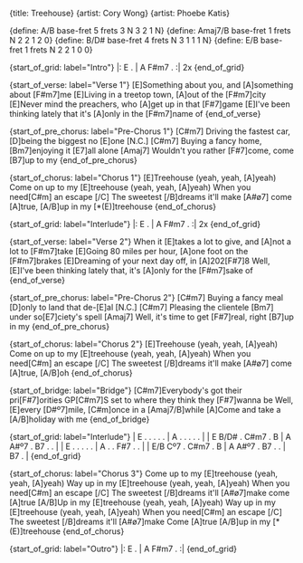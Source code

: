 {title: Treehouse}
{artist: Cory Wong}
{artist: Phoebe Katis}

{define: A/B base-fret 5 frets 3 N 3 2 1 N}
{define: Amaj7/B base-fret 1 frets N 2 2 1 2 0}
{define: B/D# base-fret 4 frets N 3 1 1 1 N}
{define: E/B base-fret 1 frets N 2 2 1 0 0}

{start_of_grid: label="Intro"}
|: E . | A F#m7 . :| 2x
{end_of_grid}

{start_of_verse: label="Verse 1"}
[E]Something about you, and [A]something about [F#m7]me
[E]Living in a treetop town, [A]out of the [F#m7]city
[E]Never mind the preachers, who [A]get up in that [F#7]game
[E]I've been thinking lately that it's [A]only in the [F#m7]name of
{end_of_verse}

{start_of_pre_chorus: label="Pre-Chorus 1"}
[C#m7]  Driving the fastest car, [D]being the biggest no [E]one [N.C.]
[C#m7]  Buying a fancy home, [Bm7]enjoying it [E7]all alone [Amaj7]
Wouldn't you rather [F#7]come, come [B7]up to my
{end_of_pre_chorus}

{start_of_chorus: label="Chorus 1"}
[E]Treehouse (yeah, yeah, [A]yeah)
Come on up to my [E]treehouse (yeah, yeah, [A]yeah)
When you need[C#m]  an escape  [/C]
The sweetest [/B]dreams it'll make [A#ø7]  come [A]true, [A/B]up in my [*(E)]treehouse
{end_of_chorus}

{start_of_grid: label="Interlude"}
|: E . | A F#m7 . :| 2x
{end_of_grid}

{start_of_verse: label="Verse 2"}
When it [E]takes a lot to give, and [A]not a lot to [F#m7]take
[E]Going 80 miles per hour, [A]one foot on the [F#m7]brakes
[E]Dreaming of your next day off, in [A]202[F#7]8
Well, [E]I've been thinking lately that, it's [A]only for the [F#m7]sake of
{end_of_verse}

{start_of_pre_chorus: label="Pre-Chorus 2"}
[C#m7]  Buying a fancy meal [D]only to land that de-[E]al  [N.C.]
[C#m7]  Pleasing the clientele [Bm7]  under so[E7]ciety's spell [Amaj7]
Well, it's time to get [F#7]real, right [B7]up in my
{end_of_pre_chorus}

{start_of_chorus: label="Chorus 2"}
[E]Treehouse (yeah, yeah, [A]yeah)
Come on up to my [E]treehouse (yeah, yeah, [A]yeah)
When you need[C#m]  an escape  [/C]
The sweetest [/B]dreams it'll make [A#ø7]  come [A]true, [A/B]oh
{end_of_chorus}

{start_of_bridge: label="Bridge"}
[C#m7]Everybody's got their pri[F#7]orities
GP[C#m7]S set to where they think they [F#7]wanna be
Well, [E]every [D#º7]mile, [C#m]once in a [Amaj7/B]while
[A]Come and take a [A/B]holiday with me
{end_of_bridge}

{start_of_grid: label="Interlude"}
| E . . . . . | A . . . . . |
| E B/D# . C#m7 . B | A A#º7 . B7 . . |
| E . . . . . | A . . F#7 . . |
| E/B Cº7 . C#m7 . B | A A#º7 . B7 . . | B7 . |
{end_of_grid}

{start_of_chorus: label="Chorus 3"}
Come up to my [E]treehouse (yeah, yeah, [A]yeah)
Way up in my [E]treehouse (yeah, yeah, [A]yeah)
When you need[C#m]  an escape  [/C]
The sweetest [/B]dreams it'll [A#ø7]make come [A]true
[A/B]Up in my [E]treehouse (yeah, yeah, [A]yeah)
Way up in my [E]treehouse (yeah, yeah, [A]yeah)
When you need[C#m]  an escape  [/C]
The sweetest [/B]dreams it'll [A#ø7]make
Come [A]true [A/B]up in my [*(E)]treehouse
{end_of_chorus}

{start_of_grid: label="Outro"}
|: E . | A F#m7 . :|
{end_of_grid}
